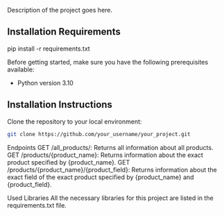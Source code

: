 Description of the project goes here.

## Installation Requirements

pip install -r requirements.txt

Before getting started, make sure you have the following prerequisites available:

- Python version 3.10

## Installation Instructions

Clone the repository to your local environment:

```bash
git clone https://github.com/your_username/your_project.git
```

Endpoints
GET /all_products/: Returns all information about all products.
GET /products/{product_name}: Returns information about the exact product specified by {product_name}.
GET /products/{product_name}/{product_field}: Returns information about the exact field of the exact product specified by {product_name} and {product_field}.

Used Libraries
All the necessary libraries for this project are listed in the requirements.txt file.

